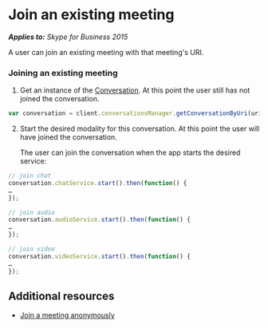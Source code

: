 
# Join an existing meeting


 _**Applies to:** Skype for Business 2015_

A user can join an existing meeting with that meeting's URI.


### Joining an existing meeting


1. Get an instance of the [Conversation](https://msdn.microsoft.com/en-us/library/office/dn962132(v=office.16).aspx). At this point the user still has not joined the conversation.


  ```js
  var conversation = client.conversationsManager.getConversationByUri(uri);
  ```

2. Start the desired modality for this conversation. At this point the user will have joined the conversation.
    
    The user can join the conversation when the app starts the desired service:
    


  ```js
  // join chat
conversation.chatService.start().then(function() {
…
});
  ```




  ```js
  // join audio
conversation.audioService.start().then(function() {
…
});
  ```




  ```js
  // join video
conversation.videoService.start().then(function() {
…
});
  ```


## Additional resources

- [Join a meeting anonymously](AnonymousMeetingJoin.md)
